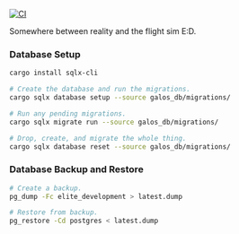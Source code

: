 [![CI](https://github.com/ED-NEWP/galos/actions/workflows/ci.yml/badge.svg?branch=master)](https://github.com/ED-NEWP/galos/actions/workflows/ci.yml)

Somewhere between reality and the flight sim E:D.


### Database Setup

```sh
cargo install sqlx-cli

# Create the database and run the migrations.
cargo sqlx database setup --source galos_db/migrations/

# Run any pending migrations.
cargo sqlx migrate run --source galos_db/migrations/

# Drop, create, and migrate the whole thing.
cargo sqlx database reset --source galos_db/migrations/
```

### Database Backup and Restore

```sh
# Create a backup.
pg_dump -Fc elite_development > latest.dump

# Restore from backup.
pg_restore -Cd postgres < latest.dump
```
